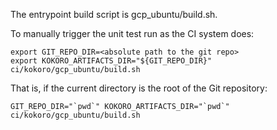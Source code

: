 The entrypoint build script is gcp_ubuntu/build.sh.


To manually trigger the unit test run as the CI system does:

```
export GIT_REPO_DIR=<absolute path to the git repo>
export KOKORO_ARTIFACTS_DIR="${GIT_REPO_DIR}"
ci/kokoro/gcp_ubuntu/build.sh
```

That is, if the current directory is the root of the Git repository:
```
GIT_REPO_DIR="`pwd`" KOKORO_ARTIFACTS_DIR="`pwd`" ci/kokoro/gcp_ubuntu/build.sh
```
